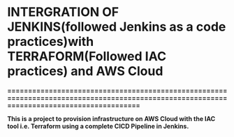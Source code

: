 
# INTERGRATION OF JENKINS(followed Jenkins as a code practices)with TERRAFORM(Followed IAC practices) and AWS Cloud
**==========================================================================================================================================**





**This is a project to provision infrastructure on AWS Cloud with the IAC tool i.e. Terraform using a complete CICD Pipeline in Jenkins.**
